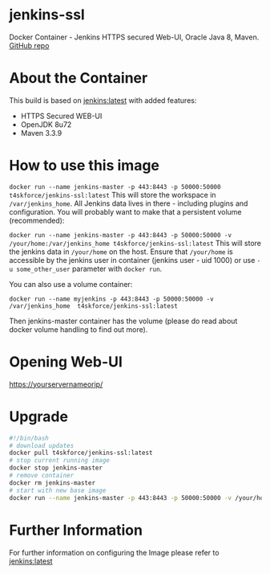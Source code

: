 # jenkins-ssl
Docker Container - Jenkins HTTPS secured Web-UI, Oracle Java 8, Maven. 
[GitHub repo](https://github.com/t4skforce/jenkins-ssl)

# About the Container

This build is based on [jenkins:latest](https://hub.docker.com/_/jenkins/) with added features:
* HTTPS Secured WEB-UI
* OpenJDK 8u72
* Maven 3.3.9

# How to use this image
`docker run --name jenkins-master -p 443:8443 -p 50000:50000 t4skforce/jenkins-ssl:latest`
This will store the workspace in `/var/jenkins_home`. All Jenkins data lives in there - including plugins and configuration. You will probably want to make that a persistent volume (recommended):

`docker run --name jenkins-master -p 443:8443 -p 50000:50000 -v /your/home:/var/jenkins_home t4skforce/jenkins-ssl:latest`
This will store the jenkins data in `/your/home` on the host. Ensure that `/your/home` is accessible by the jenkins user in container (jenkins user - uid 1000) or use `-u some_other_user` parameter with `docker run`.

You can also use a volume container:

`docker run --name myjenkins -p 443:8443 -p 50000:50000 -v /var/jenkins_home  t4skforce/jenkins-ssl:latest`

Then jenkins-master container has the volume (please do read about docker volume handling to find out more).

# Opening Web-UI
[https://yourservernameorip/](https://127.0.0.1/)

# Upgrade
```bash
#!/bin/bash
# download updates
docker pull t4skforce/jenkins-ssl:latest
# stop current running image
docker stop jenkins-master 
# remove container
docker rm jenkins-master
# start with new base image
docker run --name jenkins-master -p 443:8443 -p 50000:50000 -v /your/home:/var/jenkins_home t4skforce/jenkins-ssl:latest
```
# Further Information

For further information on configuring the Image please refer to [jenkins:latest](https://hub.docker.com/_/jenkins/)
